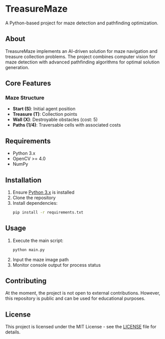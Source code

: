 # TreasureMaze
A Python-based project for maze detection and pathfinding optimization.

## About
TreasureMaze implements an AI-driven solution for maze navigation and treasure collection problems. 
The project combines computer vision for maze detection with advanced pathfinding algorithms for optimal solution generation.

## Core Features

### Maze Structure
- **Start (S)**: Initial agent position
- **Treasure (T)**: Collection points
- **Wall (X)**: Destroyable obstacles (cost: 5)
- **Paths (1/4)**: Traversable cells with associated costs


## Requirements
- Python 3.x
- OpenCV >= 4.0
- NumPy

## Installation
1. Ensure [Python 3.x](https://www.python.org/downloads/) is installed
2. Clone the repository
3. Install dependencies:
   ```bash
   pip install -r requirements.txt
   ```

## Usage
1. Execute the main script:
   ```bash
   python main.py
   ```
2. Input the maze image path
3. Monitor console output for process status

## Contributing
At the moment, the project is not open to external contributions.
However, this repository is public and can be used for educational purposes.

## License
This project is licensed under the MIT License - see the [LICENSE](LICENSE) file for details.